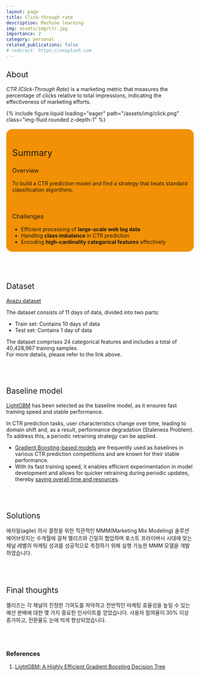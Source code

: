 ```yaml
---
layout: page
title: Click-through rate
description: Machine learning
img: assets/img/ctr.jpg
importance: 2
category: personal
related_publications: false
# redirect: https://unsplash.com
---
```


<style>
    :root {
        --summary-background-color: #f29105; /* 기본 모드 배경색 */
    }

    html[data-theme="dark"] {
        --summary-background-color: var(--global-hover-color); /* 다크 모드 배경색 */
    }

    .summary-container {
        background-color: var(--summary-background-color);
        padding: 1rem 1rem 0.25rem 1rem;
        border-radius: 1rem;
    }
</style>

<section class="container mt-5">
    <div class="row">
        <div class="col-sm mt-3 mt-md-0">
            <h2 style="font-weight: 400;">About</h2>
            <p>
            <em>CTR (Click-Through Rate)</em> is a marketing metric that measures the percentage of clicks relative to total impressions, indicating the effectiveness of marketing efforts.
            </p>
            <div class="row">
                <div class="col-sm-3 mt-3 mt-md-0 text-start">
                    {% include figure.liquid loading="eager" path="/assets/img/click.png" class="img-fluid rounded z-depth-1" %}
                </div>
            </div>
            <br>
            <!-- Summary 부분을 summary-container 클래스로 감쌈 -->
            <div class="summary-container">
                <h2 style="font-weight: 400; font-size: 1.5rem;">Summary</h2>
                <h3 style="font-weight: 400; font-size: 1rem;">Overview</h3>
                <p>To build a CTR prediction model and find a strategy that beats standard classification algorithms.</p>
                <br>
                <h3 style="font-weight: 400; font-size: 1rem;">Challenges</h3>
                <ul>
                    <li>Efficient processing of <strong>large-scale web log data</strong></li>
                    <li>Handling <strong>class imbalance</strong> in CTR prediction</li>
                    <li>Encoding <strong>high-cardinality categorical features</strong> effectively</li>
                </ul>
            </div>
            <br>
            <br>
            <br>
            <h2 style="font-weight: 400;">Dataset</h2>
            <p><a href="https://www.kaggle.com/c/avazu-ctr-prediction/data">Avazu dataset</a></p>
            <p>The dataset consists of 11 days of data, divided into two parts:</p>
            <ul>
                <li>Train set: Contains 10 days of data</li>
                <li>Test set: Contains 1 day of data</li>
            </ul>
            <p>The dataset comprises 24 categorical features and includes a total of 40,428,967 training samples.<br>
                For more details, please refer to the link above.
            </p>
            <br>
            <br>
            <h2 style="font-weight: 400;">Baseline model</h2>
            <p>
                <a href="https://lightgbm.readthedocs.io/en/latest/">LightGBM</a> has been selected as the baseline model, as it ensures <strong style="font-weight: 400;">fast training speed and stable performance</strong>.
            </p>
                In CTR prediction tasks, user characteristics change over time, leading to <strong style="font-weight: 400;">domain shift</strong> and, as a result, performance degradation (<strong style="font-weight: 400;">Staleness Problem</strong>). To address this, a periodic retraining strategy can be applied.
            <p>
            </p>
            <ul>
                <li><u>Gradient Boosting-based models</u> are frequently used as baselines in various CTR prediction competitions and are known for their stable performance.</li>
                <li>With its fast training speed, it enables efficient experimentation in model development and allows for quicker retraining during periodic updates, thereby <u>saving overall time and resources</u>.</li>
            </ul>
            <br>
            <br>
            <h2 style="font-weight: 400;">Solutions</h2>
            <p>
                애자일(agile) 의사 결정을 위한 직관적인 MMM(Marketing Mix Modeling) 솔루션<br>
                에어브릿지는 수개월에 걸쳐 멜리즈와 긴밀히 협업하며 포스트 프라이버시 시대에 맞는 채널 레벨의 마케팅 성과를 성공적으로 측정하기 위해 실행 가능한 MMM 모델을 개발하였습니다.
            </p>
            <br>
            <br>
            <h2 style="font-weight: 400;">Final thoughts</h2>
            <p>
                멜리즈는 각 채널의 진정한 기여도를 파악하고 전반적인 마케팅 효율성을 높일 수 있는 예산 분배에 대한 몇 가지 중요한 인사이트를 얻었습니다.
                사용자 참여율이 30% 이상 증가하고, 전환율도 눈에 띄게 향상되었습니다.
            </p>
            <br>
            <br>
<section>
    <h3>References</h3>
        <ol>
            <li><a href="https://proceedings.neurips.cc/paper_files/paper/2017/file/6449f44a102fde848669bdd9eb6b76fa-Paper.pdf">LightGBM: A Highly Efficient Gradient Boosting Decision Tree</a></li>
        </ol>
</section>
